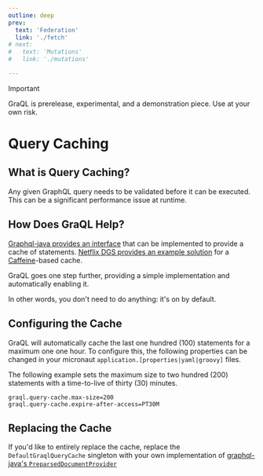 ```yaml
---
outline: deep
prev:
  text: 'Federation'
  link: './fetch'
# next:
#   text: 'Mutations'
#   link: './mutations'

---
```


> [!IMPORTANT]
> GraQL is prerelease, experimental, and a demonstration piece. Use at your own risk.

# Query Caching

## What is Query Caching?

Any given GraphQL query needs to be validated before it can be executed. This can be a significant
performance issue at runtime.

## How Does GraQL Help?

[Graphql-java provides an interface](https://www.graphql-java.com/documentation/execution/#query-caching)
that can be implemented to provide a cache of statements. [Netflix DGS provides an example solution](https://netflix.github.io/dgs/advanced/operation-caching/)
for a [Caffeine](https://github.com/ben-manes/caffeine)-based cache.

GraQL goes one step further, providing a simple implementation and automatically enabling it. 

In other words, you don't need to do anything: it's on by default.

## Configuring the Cache

GraQL will automatically cache the last one hundred (100) statements for a maximum one one hour. To 
configure this, the following properties can be changed in your micronaut `application.[properties|yaml|groovy]`
files.

The following example sets the maximum size to two hundred (200) statements with a time-to-live
of thirty (30) minutes.

```properties
graql.query-cache.max-size=200
graql.query-cache.expire-after-access=PT30M
```

## Replacing the Cache

If you'd like to entirely replace the cache, replace the `DefaultGraqlQueryCache` singleton
with your own implementation of [graphql-java's `PreparsedDocumentProvider`](https://www.graphql-java.com/documentation/execution/#query-caching)